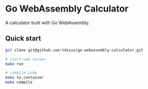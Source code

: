 # Go WebAssembly Calculator

A calculator built with Go WebAssembly.

## Quick start

``` bash
git clone git@github.com:tdxius/go-webassembly-calculator.git

# start web server
make run

# compile code
make to_container
make compile
```
